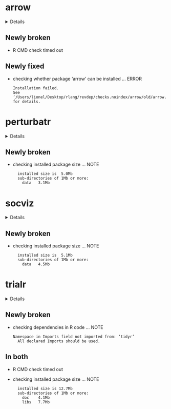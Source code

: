 # arrow

<details>

* Version: 0.15.1.1
* Source code: https://github.com/cran/arrow
* URL: https://github.com/apache/arrow/, https://arrow.apache.org/docs/r
* BugReports: https://issues.apache.org/jira/projects/ARROW/issues
* Date/Publication: 2019-11-05 22:00:09 UTC
* Number of recursive dependencies: 59

Run `revdep_details(,"arrow")` for more info

</details>

## Newly broken

*   R CMD check timed out
    

## Newly fixed

*   checking whether package ‘arrow’ can be installed ... ERROR
    ```
    Installation failed.
    See ‘/Users/lionel/Desktop/rlang/revdep/checks.noindex/arrow/old/arrow.Rcheck/00install.out’ for details.
    ```

# perturbatr

<details>

* Version: 1.4.0
* Source code: https://github.com/cran/perturbatr
* URL: https://github.com/cbg-ethz/perturbatr
* BugReports: https://github.com/cbg-ethz/perturbatr/issues
* Date/Publication: 2019-05-02
* Number of recursive dependencies: 96

Run `revdep_details(,"perturbatr")` for more info

</details>

## Newly broken

*   checking installed package size ... NOTE
    ```
      installed size is  5.0Mb
      sub-directories of 1Mb or more:
        data   3.1Mb
    ```

# socviz

<details>

* Version: 1.0.0
* Source code: https://github.com/cran/socviz
* URL: https://github.com/kjhealy/socviz
* BugReports: https://github.com/kjhealy/socviz/issues
* Date/Publication: 2019-04-23 12:00:03 UTC
* Number of recursive dependencies: 45

Run `revdep_details(,"socviz")` for more info

</details>

## Newly broken

*   checking installed package size ... NOTE
    ```
      installed size is  5.1Mb
      sub-directories of 1Mb or more:
        data   4.5Mb
    ```

# trialr

<details>

* Version: 0.1.3
* Source code: https://github.com/cran/trialr
* URL: https://github.com/brockk/trialr
* BugReports: https://github.com/brockk/trialr/issues
* Date/Publication: 2020-01-08 22:30:10 UTC
* Number of recursive dependencies: 104

Run `revdep_details(,"trialr")` for more info

</details>

## Newly broken

*   checking dependencies in R code ... NOTE
    ```
    Namespace in Imports field not imported from: ‘tidyr’
      All declared Imports should be used.
    ```

## In both

*   R CMD check timed out
    

*   checking installed package size ... NOTE
    ```
      installed size is 12.7Mb
      sub-directories of 1Mb or more:
        doc    4.1Mb
        libs   7.7Mb
    ```

